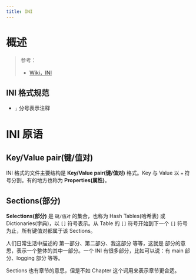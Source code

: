 ```yaml
---
title: INI
---
```


# 概述

> 参考：
> 
> - [Wiki，INI](https://en.wikipedia.org/wiki/INI_file)

## INI 格式规范

- `;` 分号表示注释

# INI 原语

## Key/Value pair(键/值对)

INI 格式的文件主要结构是 **Key/Value pair(键/值对)** 格式。Key 与 Value 以 `=` 符号分割。有的地方也称为 **Properties(属性)**。

## Sections(部分)

**Selections(部分)** 是 `键/值对` 的集合，也称为 Hash Tables(哈希表) 或 Dictionaries(字典)，以 `[]` 符号表示。从 Table 的 `[]` 符号开始到下一个 `[]` 符号为止，所有键值对都属于该 Sections。

人们日常生活中描述的 第一部分、第二部分、我这部分 等等，这就是 部分的意思，表示一个整体的其中一部分。一个 INI 有很多部分，比如可以说：有 main 部分、logging 部分 等等。

Sections 也有章节的意思，但是不如 Chapter 这个词用来表示章节更合适。
